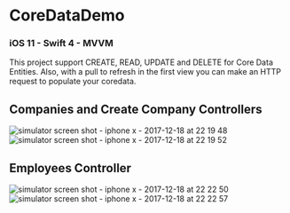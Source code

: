 # CoreDataDemo
### iOS 11 - Swift 4 - MVVM

This project support CREATE, READ, UPDATE and DELETE for Core Data Entities. Also, with a pull to refresh in the first view you can make an HTTP request to populate your coredata.

## Companies and Create Company Controllers
![simulator screen shot - iphone x - 2017-12-18 at 22 19 48](https://user-images.githubusercontent.com/29781679/34139555-6c2470e8-e443-11e7-920c-3396baa65893.png)
![simulator screen shot - iphone x - 2017-12-18 at 22 19 52](https://user-images.githubusercontent.com/29781679/34139579-815fbe36-e443-11e7-9048-07456020d5a9.png)

## Employees Controller
![simulator screen shot - iphone x - 2017-12-18 at 22 22 50](https://user-images.githubusercontent.com/29781679/34139611-a5b61744-e443-11e7-8672-d3264af783b1.png)
![simulator screen shot - iphone x - 2017-12-18 at 22 22 57](https://user-images.githubusercontent.com/29781679/34139630-ba131458-e443-11e7-9b8d-b80f6cdbba08.png)
